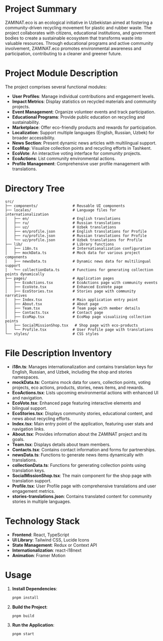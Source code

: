 # Project Summary
ZAMINAT.eco is an ecological initiative in Uzbekistan aimed at fostering a community-driven recycling movement for plastic and rubber waste. The project collaborates with citizens, educational institutions, and government bodies to create a sustainable ecosystem that transforms waste into valuable resources. Through educational programs and active community involvement, ZAMINAT.eco promotes environmental awareness and participation, contributing to a cleaner and greener future.

# Project Module Description
The project comprises several functional modules:
- **User Profiles**: Manage individual contributions and engagement levels.
- **Impact Metrics**: Display statistics on recycled materials and community projects.
- **Event Management**: Organize volunteer events and track participation.
- **Educational Programs**: Provide public education on recycling and sustainability.
- **Marketplace**: Offer eco-friendly products and rewards for participation.
- **Localization**: Support multiple languages (English, Russian, Uzbek) for broader accessibility.
- **News Section**: Present dynamic news articles with multilingual support.
- **EcoMap**: Visualize collection points and recycling efforts in Tashkent.
- **EcoVote**: An interactive voting interface for community projects.
- **EcoActions**: List community environmental actions.
- **Profile Management**: Comprehensive user profile management with translations.

# Directory Tree
```
src/
├── components/                # Reusable UI components
├── locales/                   # Language files for internationalization
│   ├── en/                    # English translations
│   ├── ru/                    # Russian translations
│   ├── uz/                    # Uzbek translations
│   ├── en/profile.json        # English translations for Profile
│   ├── ru/profile.json        # Russian translations for Profile
│   └── uz/profile.json        # Uzbek translations for Profile
├── lib/                       # Library functions
│   ├── i18n.ts                # Internationalization configuration
│   ├── mockData.ts            # Mock data for various project components
│   ├── newsData.ts            # Dynamic news data for multilingual support
│   └── collectionData.ts      # Functions for generating collection points dynamically
├── pages/                     # Application pages
│   ├── EcoActions.tsx         # EcoActions page with community events
│   ├── EcoVote.tsx            # Enhanced EcoVote page
│   ├── EcoStories.tsx         # Stories page with community narratives
│   ├── Index.tsx              # Main application entry point
│   ├── About.tsx              # About page
│   ├── Team.tsx               # Team page with member details
│   ├── Contacts.tsx           # Contact page
│   ├── EcoMap.tsx             # EcoMap page visualizing collection points
│   ├── SocialMissionShop.tsx   # Shop page with eco-products
│   └── Profile.tsx            # User Profile page with translations
└── styles/                    # CSS styles
```

# File Description Inventory
- **i18n.ts**: Manages internationalization and contains translation keys for English, Russian, and Uzbek, including the shop and stories namespaces.
- **mockData.ts**: Contains mock data for users, collection points, voting projects, eco actions, products, stories, news items, and rewards.
- **EcoActions.tsx**: Lists upcoming environmental actions with enhanced UI and navigation.
- **EcoVote.tsx**: Enhanced page featuring interactive elements and bilingual support.
- **EcoStories.tsx**: Displays community stories, educational content, and news about recycling efforts.
- **Index.tsx**: Main entry point of the application, featuring user stats and navigation links.
- **About.tsx**: Provides information about the ZAMINAT project and its goals.
- **Team.tsx**: Displays details about team members.
- **Contacts.tsx**: Contains contact information and forms for partnerships.
- **newsData.ts**: Functions to generate news items dynamically with translations.
- **collectionData.ts**: Functions for generating collection points using translation keys.
- **SocialMissionShop.tsx**: The main component for the shop page with translation support.
- **Profile.tsx**: User Profile page with comprehensive translations and user engagement metrics.
- **stories-translations.json**: Contains translated content for community stories in multiple languages.

# Technology Stack
- **Frontend**: React, TypeScript
- **UI Library**: Tailwind CSS, Lucide Icons
- **State Management**: Redux or Context API
- **Internationalization**: react-i18next
- **Animation**: Framer Motion

# Usage
1. **Install Dependencies**: 
   ```bash
   pnpm install
   ```
2. **Build the Project**: 
   ```bash
   pnpm build
   ```
3. **Run the Application**: 
   ```bash
   pnpm start
   ```
